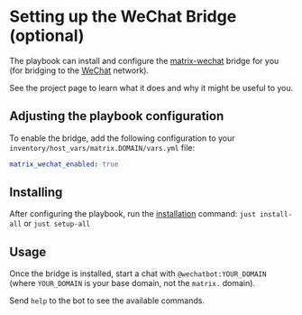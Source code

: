 # Setting up the WeChat Bridge (optional)

The playbook can install and configure the [matrix-wechat](https://github.com/duo/matrix-wechat) bridge for you (for bridging to the [WeChat](https://www.wechat.com/) network).

See the project page to learn what it does and why it might be useful to you.

## Adjusting the playbook configuration

To enable the bridge, add the following configuration to your `inventory/host_vars/matrix.DOMAIN/vars.yml` file:

```yaml
matrix_wechat_enabled: true
```

## Installing

After configuring the playbook, run the [installation](installing.md) command: `just install-all` or `just setup-all`

## Usage

Once the bridge is installed, start a chat with `@wechatbot:YOUR_DOMAIN` (where `YOUR_DOMAIN` is your base domain, not the `matrix.` domain).

Send `help` to the bot to see the available commands.
